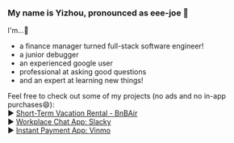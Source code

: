 ### My name is Yizhou, pronounced as eee-joe 👋

I'm...🤔
  * a finance manager turned full-stack software engineer!
  * a junior debugger
  * an experienced google user
  * professional at asking good questions
  * and an expert at learning new things!

Feel free to check out some of my projects (no ads and no in-app purchases😄):
  <br />
  :arrow_forward: [Short-Term Vacation Rental - BnBAir](https://bnbair-clone.herokuapp.com)
  <br />
  :arrow_forward: [Workplace Chat App: Slacky](https://slack-clone-ca0w.onrender.com)
  <br />
  :arrow_forward: [Instant Payment App: Vinmo](https://venmo-clone.onrender.com/)
  


<!--
**OneBoatFly/OneBoatFly** is a ✨ _special_ ✨ repository because its `README.md` (this file) appears on your GitHub profile.

Here are some ideas to get you started:

- 🔭 I’m currently working on ...
- 🌱 I’m currently learning ...
- 👯 I’m looking to collaborate on ...
- 🤔 I’m looking for help with ...
- 💬 Ask me about ...
- 📫 How to reach me: ...
- 😄 Pronouns: ...
- ⚡ Fun fact: ...
-->

